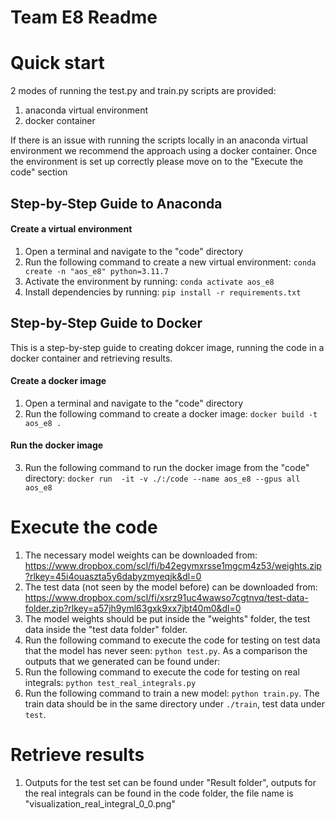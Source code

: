 # Team E8 Readme 


# Quick start
2 modes of running the test.py and train.py scripts are provided:
1) anaconda virtual environment 
2) docker container

If there is an issue with running the scripts locally in an anaconda virtual environment we recommend the approach using a docker container.
Once the environment is set up correctly please move on to the "Execute the code" section

## Step-by-Step Guide to Anaconda

#### Create a virtual environment
1. Open a terminal and navigate to the "code" directory
2. Run the following command to create a new virtual environment: `conda create -n "aos_e8" python=3.11.7`
3. Activate the environment by running: `conda activate aos_e8`
4. Install dependencies by running: `pip install -r requirements.txt`


## Step-by-Step Guide to Docker
This is a step-by-step guide to creating dokcer image, running the code in a docker container and retrieving results.

#### Create a docker image
1. Open a terminal and navigate to the "code" directory
2. Run the following command to create a docker image: `docker build -t aos_e8 .`


#### Run the docker image
3. Run the following command to run the docker image from the "code" directory: 
`docker run  -it -v ./:/code --name aos_e8 --gpus all aos_e8`  





# Execute the code
1. The necessary model weights can be downloaded from: https://www.dropbox.com/scl/fi/b42egymxrsse1mgcm4z53/weights.zip?rlkey=45i4ouaszta5y6dabyzmyeqjk&dl=0
2. The test data (not seen by the model before) can be downloaded from: https://www.dropbox.com/scl/fi/xsrz91uc4wawso7cgtnvq/test-data-folder.zip?rlkey=a57jh9yml63gxk9xx7jbt40m0&dl=0
3. The model weights should be put inside the "weights" folder, the test data inside the "test data folder" folder.
4. Run the following command to execute the code for testing on test data that the model has never seen: `python test.py`. As a comparison the outputs that we generated can be found under: 
5. Run the following command to execute the code for testing on real integrals: `python test_real_integrals.py`
6. Run the following command to train a new model: `python train.py`. The train data should be in the same directory under `./train`, test data under `test`.


# Retrieve results
1. Outputs for the test set can be found under "Result folder", outputs for the real integrals can be found in the code folder, the file name is "visualization_real_integral_0_0.png"
